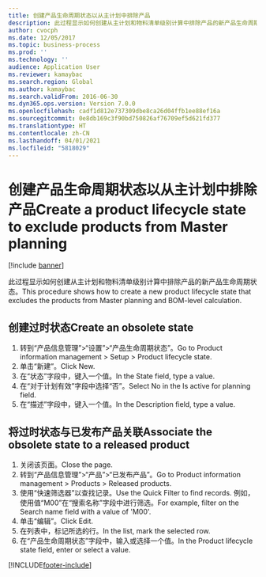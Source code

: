 ```yaml
---
title: 创建产品生命周期状态以从主计划中排除产品
description: 此过程显示如何创建从主计划和物料清单级别计算中排除产品的新产品生命周期状态。
author: cvocph
ms.date: 12/05/2017
ms.topic: business-process
ms.prod: ''
ms.technology: ''
audience: Application User
ms.reviewer: kamaybac
ms.search.region: Global
ms.author: kamaybac
ms.search.validFrom: 2016-06-30
ms.dyn365.ops.version: Version 7.0.0
ms.openlocfilehash: cadf1d812e737309dbe8ca26d04ffb1ee88ef16a
ms.sourcegitcommit: 0e8db169c3f90bd750826af76709ef5d621fd377
ms.translationtype: HT
ms.contentlocale: zh-CN
ms.lasthandoff: 04/01/2021
ms.locfileid: "5818029"
---
```

# <a name="create-a-product-lifecycle-state-to-exclude-products-from-master-planning"></a><span data-ttu-id="559bd-103">创建产品生命周期状态以从主计划中排除产品</span><span class="sxs-lookup"><span data-stu-id="559bd-103">Create a product lifecycle state to exclude products from Master planning</span></span>

[!include [banner](../../includes/banner.md)]

<span data-ttu-id="559bd-104">此过程显示如何创建从主计划和物料清单级别计算中排除产品的新产品生命周期状态。</span><span class="sxs-lookup"><span data-stu-id="559bd-104">This procedure shows how to create a new product lifecycle state that excludes the products from Master planning and BOM-level calculation.</span></span>


## <a name="create-an-obsolete-state"></a><span data-ttu-id="559bd-105">创建过时状态</span><span class="sxs-lookup"><span data-stu-id="559bd-105">Create an obsolete state</span></span>
1. <span data-ttu-id="559bd-106">转到“产品信息管理”>“设置”>“产品生命周期状态”。</span><span class="sxs-lookup"><span data-stu-id="559bd-106">Go to Product information management > Setup > Product lifecycle state.</span></span>
2. <span data-ttu-id="559bd-107">单击“新建”。</span><span class="sxs-lookup"><span data-stu-id="559bd-107">Click New.</span></span>
3. <span data-ttu-id="559bd-108">在“状态”字段中，键入一个值。</span><span class="sxs-lookup"><span data-stu-id="559bd-108">In the State field, type a value.</span></span>
4. <span data-ttu-id="559bd-109">在“对于计划有效”字段中选择“否”。</span><span class="sxs-lookup"><span data-stu-id="559bd-109">Select No in the Is active for planning field.</span></span>
5. <span data-ttu-id="559bd-110">在“描述”字段中，键入一个值。</span><span class="sxs-lookup"><span data-stu-id="559bd-110">In the Description field, type a value.</span></span>

## <a name="associate-the-obsolete-state-to-a-released-product"></a><span data-ttu-id="559bd-111">将过时状态与已发布产品关联</span><span class="sxs-lookup"><span data-stu-id="559bd-111">Associate the obsolete state to a released product</span></span>
1. <span data-ttu-id="559bd-112">关闭该页面。</span><span class="sxs-lookup"><span data-stu-id="559bd-112">Close the page.</span></span>
2. <span data-ttu-id="559bd-113">转到“产品信息管理”>“产品”>“已发布产品”。</span><span class="sxs-lookup"><span data-stu-id="559bd-113">Go to Product information management > Products > Released products.</span></span>
3. <span data-ttu-id="559bd-114">使用“快速筛选器”以查找记录。</span><span class="sxs-lookup"><span data-stu-id="559bd-114">Use the Quick Filter to find records.</span></span> <span data-ttu-id="559bd-115">例如，使用值“M00”在“搜索名称”字段中进行筛选。</span><span class="sxs-lookup"><span data-stu-id="559bd-115">For example, filter on the Search name field with a value of 'M00'.</span></span>
4. <span data-ttu-id="559bd-116">单击“编辑”。</span><span class="sxs-lookup"><span data-stu-id="559bd-116">Click Edit.</span></span>
5. <span data-ttu-id="559bd-117">在列表中，标记所选的行。</span><span class="sxs-lookup"><span data-stu-id="559bd-117">In the list, mark the selected row.</span></span>
6. <span data-ttu-id="559bd-118">在“产品生命周期状态”字段中，输入或选择一个值。</span><span class="sxs-lookup"><span data-stu-id="559bd-118">In the Product lifecycle state field, enter or select a value.</span></span>



[!INCLUDE[footer-include](../../../includes/footer-banner.md)]